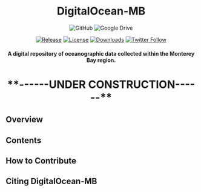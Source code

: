 <div align="center">
  
  <h1> DigitalOcean-MB </h1>

  ![GitHub](https://img.shields.io/badge/github-%23121011.svg?style=for-the-badge&logo=github&logoColor=white)
  ![Google Drive](https://img.shields.io/badge/Google%20Drive-4285F4?style=for-the-badge&logo=googledrive&logoColor=white)
  
  [![Release](https://img.shields.io/github/release/cpagniel/DigitalOcean-MB/wiki.svg?style=flat&maxAge=3600)](https://github.com/cpagniel/DigitalOcean-MB/wiki/releases)
  [![License](https://img.shields.io/badge/license-MIT-blue.svg?style=flat)](https://github.com/cpagniel/DigitalOcean-MB/wiki/blob/master/LICENSE)
  [![Downloads](https://img.shields.io/github/downloads/cpagniel/DigitalOcean-MB/wiki/total.svg?style=flat&logo=github)](https://github.com/cpagniel/DigitalOcean-MB/wiki/releases)
  [![Twitter Follow](https://img.shields.io/badge/follow-%40FishySounds-blue.svg?style=flat&logo=twitter)](https://twitter.com/FishySounds)
  
  <h4> A digital repository of oceanographic data collected within the Monterey Bay region. 

</div>

<h1 align="center"> **------UNDER CONSTRUCTION------** </h1>

## Overview

## Contents

## How to Contribute

## Citing DigitalOcean-MB
